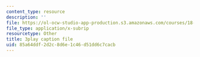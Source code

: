 ```yaml
---
content_type: resource
description: ''
file: https://ol-ocw-studio-app-production.s3.amazonaws.com/courses/18-01sc-single-variable-calculus-fall-2010/85a64ddf2d2c8d6e1c46d51dd6c7cacb_jBkXbAgMj6s.srt
file_type: application/x-subrip
resourcetype: Other
title: 3play caption file
uid: 85a64ddf-2d2c-8d6e-1c46-d51dd6c7cacb
---
```

